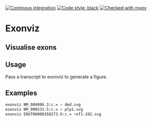 [![Continous integration](https://github.com/Redmar-van-den-Berg/exonviz/actions/workflows/ci.yml/badge.svg)](https://github.com/Redmar-van-den-Berg/exonviz/actions/workflows/ci.yml)
[![Code style: black](https://img.shields.io/badge/code%20style-black-000000.svg)](https://github.com/psf/black)
[![Checked with mypy](http://www.mypy-lang.org/static/mypy_badge.svg)](http://mypy-lang.org/)

# Exonviz
Visualise exons
------------------------------------------------------------------------
## Usage
Pass a transcript to exonviz to generate a figure.

## Examples
```bash
exonviz NM_004006.3:c.= > dmd.svg
exonviz NM_000533.5:c.= > plp1.svg
exonviz ENST00000358273.9:c.= >nf1-202.svg
```
